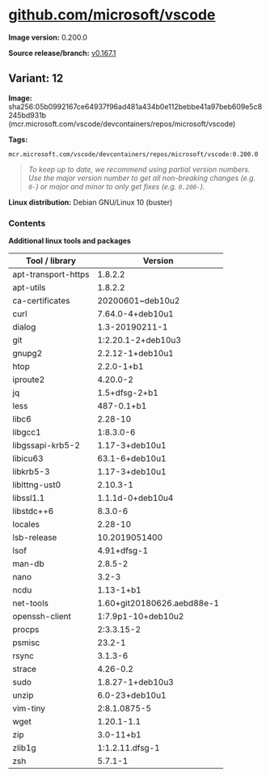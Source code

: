 # [github.com/microsoft/vscode](https://github.com/microsoft/vscode-dev-containers/tree/main/containers/github.com/microsoft/vscode)

**Image version:** 0.200.0

**Source release/branch:**
[v0.167.1](https://github.com/microsoft/vscode-dev-containers/tree/v0.167.1/containers/github.com/microsoft/vscode)

<!-- variant start -->

## Variant: 12

<!-- variant end -->
<!-- image start -->

**Image:**
sha256:05b0992167ce64937f96ad481a434b0e112bebbe41a97beb609e5c8245bd931b
(mcr.microsoft.com/vscode/devcontainers/repos/microsoft/vscode)

<!-- image end -->
<!-- tags start -->

**Tags:**

```
mcr.microsoft.com/vscode/devcontainers/repos/microsoft/vscode:0.200.0
```

> _To keep up to date, we recommend using partial version numbers. Use the major
> version number to get all non-breaking changes (e.g. `0-`) or major and minor
> to only get fixes (e.g. `0.200-`)._

<!-- tags end -->
<!-- distro start -->

**Linux distribution:** Debian GNU/Linux 10 (buster)

<!-- distro end -->

### Contents

<!-- linux start -->

**Additional linux tools and packages**

| Tool / library      | Version                    |
| ------------------- | -------------------------- |
| apt-transport-https | 1.8.2.2                    |
| apt-utils           | 1.8.2.2                    |
| ca-certificates     | 20200601~deb10u2           |
| curl                | 7.64.0-4+deb10u1           |
| dialog              | 1.3-20190211-1             |
| git                 | 1:2.20.1-2+deb10u3         |
| gnupg2              | 2.2.12-1+deb10u1           |
| htop                | 2.2.0-1+b1                 |
| iproute2            | 4.20.0-2                   |
| jq                  | 1.5+dfsg-2+b1              |
| less                | 487-0.1+b1                 |
| libc6               | 2.28-10                    |
| libgcc1             | 1:8.3.0-6                  |
| libgssapi-krb5-2    | 1.17-3+deb10u1             |
| libicu63            | 63.1-6+deb10u1             |
| libkrb5-3           | 1.17-3+deb10u1             |
| liblttng-ust0       | 2.10.3-1                   |
| libssl1.1           | 1.1.1d-0+deb10u4           |
| libstdc++6          | 8.3.0-6                    |
| locales             | 2.28-10                    |
| lsb-release         | 10.2019051400              |
| lsof                | 4.91+dfsg-1                |
| man-db              | 2.8.5-2                    |
| nano                | 3.2-3                      |
| ncdu                | 1.13-1+b1                  |
| net-tools           | 1.60+git20180626.aebd88e-1 |
| openssh-client      | 1:7.9p1-10+deb10u2         |
| procps              | 2:3.3.15-2                 |
| psmisc              | 23.2-1                     |
| rsync               | 3.1.3-6                    |
| strace              | 4.26-0.2                   |
| sudo                | 1.8.27-1+deb10u3           |
| unzip               | 6.0-23+deb10u1             |
| vim-tiny            | 2:8.1.0875-5               |
| wget                | 1.20.1-1.1                 |
| zip                 | 3.0-11+b1                  |
| zlib1g              | 1:1.2.11.dfsg-1            |
| zsh                 | 5.7.1-1                    |

<!-- linux end -->
